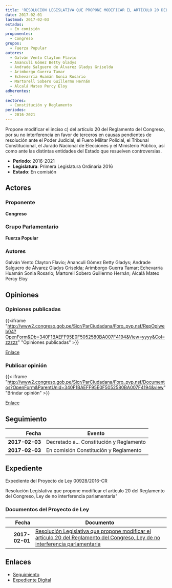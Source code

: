 ```yaml
---
title: 'RESOLUCION LEGISLATIVA QUE PROPONE MODIFICAR EL ARTÍCULO 20 DEL REGLAMENTO DEL CONGRESO "LEY DE NO INTERFERENCIA PARLAMENTARIA"'
date: 2017-02-01
lastmod: 2017-02-03
estados: 
  - En comisión
proponentes: 
  - Congreso
grupos: 
  - Fuerza Popular
autores: 
  - Galván Vento Clayton Flavio
  - Ananculi Gómez Betty Gladys
  - Andrade Salguero de Álvarez Gladys Griselda
  - Arimborgo Guerra Tamar
  - Echevarría Huamán Sonia Rosario
  - Martorell Sobero Guillermo Hernán
  - Alcalá Mateo Percy Eloy
adherentes: 
  - 
sectores: 
  - Constitución y Reglamento
periodos: 
  - 2016-2021
---
```


Propone modificar el inciso c) del artículo 20 del Reglamento del Congreso, por su no interferencia en favor de terceros en causas pendientes de resolución ante el Poder Judicial, el Fuero Militar Policial, el Tribunal Constitucional, el Jurado Nacional de Elecciones y el Ministerio Público, así como ante las distintas entidades del Estado que resuelven controversias.

- **Periodo**: 2016-2021
- **Legislatura**: Primera Legislatura Ordinaria 2016
- **Estado**: En comisión

## Actores

### Proponente

**Congreso**

### Grupo Parlamentario

**Fuerza Popular**

### Autores

Galván Vento Clayton Flavio; Ananculi Gómez Betty Gladys; Andrade Salguero de Álvarez Gladys Griselda; Arimborgo Guerra Tamar; Echevarría Huamán Sonia Rosario; Martorell Sobero Guillermo Hernán; Alcalá Mateo Percy Eloy


## Opiniones

### Opiniones publicadas

{{<iframe "http://www2.congreso.gob.pe/Sicr/ParCiudadana/Foro_pvp.nsf/RepOpiweb04?OpenForm&Db=340F1BAEFF95E0F5052580BA007F4194&View=yyyy&Col=zzzzz" "Opiniones publicadas" >}}

[Enlace](http://www2.congreso.gob.pe/Sicr/ParCiudadana/Foro_pvp.nsf/RepOpiweb04?OpenForm&Db=340F1BAEFF95E0F5052580BA007F4194&View=yyyy&Col=zzzzz)
### Publicar opinión

{{< iframe "http://www2.congreso.gob.pe/Sicr/ParCiudadana/Foro_pvp.nsf/Documentos?OpenForm&ParentUnid=340F1BAEFF95E0F5052580BA007F4194&view" "Brindar opinión" >}}

[Enlace](http://www2.congreso.gob.pe/Sicr/ParCiudadana/Foro_pvp.nsf/Documentos?OpenForm&ParentUnid=340F1BAEFF95E0F5052580BA007F4194&view)

## Seguimiento

| Fecha | Evento |
|------:|--------|
| **2017-02-03** | Decretado a... Constitución y Reglamento|
| **2017-02-03** | En comisión Constitución y Reglamento|


## Expediente

Expediente del Proyecto de Ley 00928/2016-CR

Resolución Legislativa que propone modificar el artículo 20 del Reglamento del Congreso, Ley de no interferencia parlamentaria"


### Documentos del Proyecto de Ley

| Fecha | Documento |
|------:|--------|
| **2017-02-01** | [Resolución Legislativa que propone modificar el artículo 20 del Reglamento del Congreso, Ley de no interferencia parlamentaria](http://www.leyes.congreso.gob.pe/Documentos/2016_2021/Proyectos_de_Ley_y_de_Resoluciones_Legislativas/PL0092820170201.pdf) |

## Enlaces 

- [Seguimiento](http://www2.congreso.gob.pe/Sicr/TraDocEstProc/CLProLey2016.nsf/f7fff46988ca05b1052578e100829cc7/694ae0b851238937052580bb000c22fd?OpenDocument)
- [Expediente Digital](http://www2.congreso.gob.pehttp://www2.congreso.gob.pe/Sicr/TraDocEstProc/CLProLey2016.nsf/f7fff46988ca05b1052578e100829cc7/694ae0b851238937052580bb000c22fd?OpenDocument&Click=05257FB7005EB655.eb71d0cf91d8294e05256cdf006b5706/$Body/0.1C6C)
